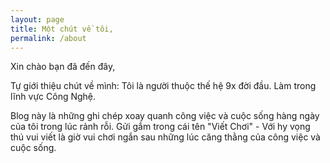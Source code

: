 ```yaml
---
layout: page
title: Một chút về tôi,
permalink: /about
---
```


Xin chào bạn đã đến đây,

Tự giới thiệu chút về mình: Tôi là người thuộc thế hệ 9x đời đầu. Làm trong lĩnh vực Công Nghệ.

Blog này là những ghi chép xoay quanh công việc và cuộc sống hàng ngày của tôi trong lúc rảnh rỗi. Gửi gắm trong cái tên "Viết Chơi" - Với hy vọng thú vui viết là giờ vui chơi ngắn sau những lúc căng thằng của công việc và cuộc sống.